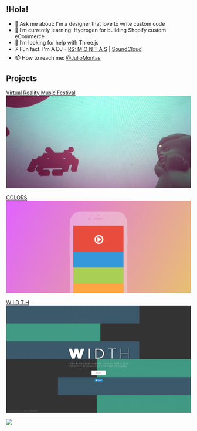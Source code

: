 
## !Hola!
- 💬 Ask me about: I'm a designer that love to write custom code
- 🌱 I’m currently learning: Hydrogen for building Shopify custom eCommerce
- 🤔 I’m looking for help with Three.js
- ⚡ Fun fact: I'm A DJ - [RS: M O N T Á S](https://ra.co/dj/montas) | [SoundCloud](https://soundcloud.com/juliomontas)
- 📫 How to reach me: [@JulioMontas](https://twitter.com/juliomontas)

## Projects 
[Virtual Reality Music Festival](https://github.com/JulioMontas/Virtual-Reality-Music-Festival)
![Virtual Reality Music Festival](https://github.com/JulioMontas/JulioMontas/blob/main/VR-Planet-v1-0-0.jpg)


[COLORS](https://github.com/JulioMontas/COLORS)
![Colors Mockup](https://github.com/JulioMontas/JulioMontas/blob/main/Colors-Mockup-v1-0-0.jpg)

[W I D T H](https://github.com/JulioMontas/Javascript-Game-Width)
![Width](https://github.com/JulioMontas/JulioMontas/blob/main/Width_Mockup-v-1-0-0.jpg)

<!--
![Top Langs](https://github-readme-stats.vercel.app/api/top-langs/?username=juliomontas&layout=compact)
[![Anurag's GitHub stats](https://github-readme-stats.vercel.app/api?username=juliomontas)](https://github.com/juliomontas/github-readme-stats)

**JulioMontas/JulioMontas** is a ✨ _special_ ✨ repository because its `README.md` (this file) appears on your GitHub profile.

### Hi there 👋

Here are some ideas to get you started:

- 🔭 I’m currently working on ...
- 🌱 I’m currently learning ...
- 👯 I’m looking to collaborate on ...
- 🤔 I’m looking for help with ...
- 💬 Ask me about ...
- 📫 How to reach me: ...
- 😄 Pronouns: ...
- ⚡ Fun fact: ...
-->

![](https://hit.yhype.me/github/profile?user_id=2007589)
